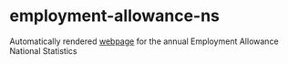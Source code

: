 # employment-allowance-ns
Automatically rendered [webpage](https://kai-data-exploitation.github.io/ns-employment-allowance/empall_spine.html) for the annual Employment Allowance National Statistics
